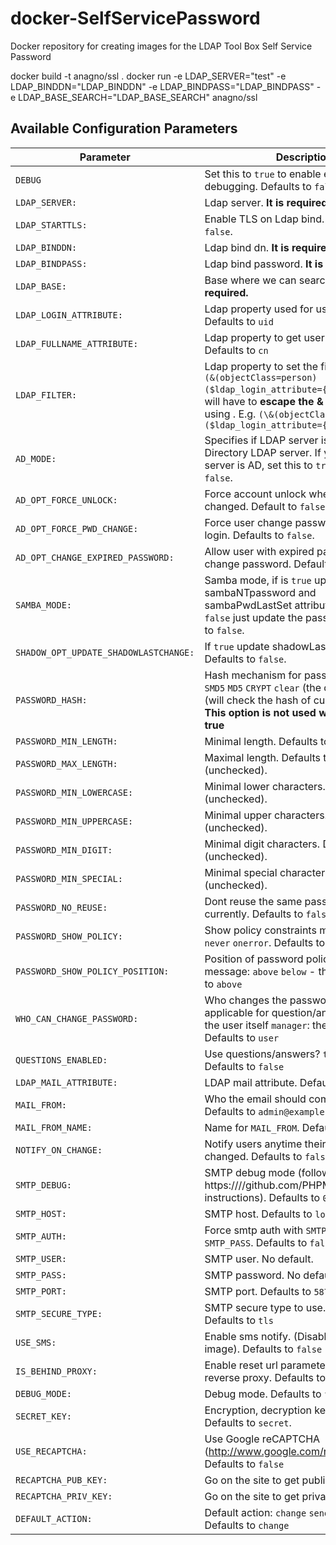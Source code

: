 # docker-SelfServicePassword
Docker repository for creating images for the LDAP Tool Box Self Service Password



docker build -t anagno/ssl .
docker run -e LDAP_SERVER="test" -e LDAP_BINDDN="LDAP_BINDDN" -e LDAP_BINDPASS="LDAP_BINDPASS" -e LDAP_BASE_SEARCH="LDAP_BASE_SEARCH" anagno/ssl


## Available Configuration Parameters
| Parameter | Description |
|-----------|-------------|
| `DEBUG` | Set this to `true` to enable entrypoint debugging. Defaults to `false`. |
| `LDAP_SERVER: ` | Ldap server. **It is required.** |
| `LDAP_STARTTLS: ` | Enable TLS on Ldap bind. Defaults to `false`. |
| `LDAP_BINDDN: ` | Ldap bind dn. **It is required.** |
| `LDAP_BINDPASS: ` | Ldap bind password. **It is required.** |
| `LDAP_BASE: ` | Base where we can search for users. **It is required.** |
| `LDAP_LOGIN_ATTRIBUTE: ` | Ldap property used for user searching. Defaults to `uid` |
| `LDAP_FULLNAME_ATTRIBUTE: ` | Ldap property to get user fullname. Defaults to `cn` |
| `LDAP_FILTER: ` | Ldap property to set the filter. Defaults to `(&(objectClass=person)($ldap_login_attribute={login}))`. You will have to **escape the & character** by using \. E.g. `(\&(objectClass=person)($ldap_login_attribute={login}))` |
| `AD_MODE: ` | Specifies if LDAP server is Active Directory LDAP server. If your LDAP server is AD, set this to `true`. Defaults to `false`. |
| `AD_OPT_FORCE_UNLOCK: ` | Force account unlock when password is changed.  Default to `false`.|
| `AD_OPT_FORCE_PWD_CHANGE: ` | Force user change password at next login.  Defaults to `false`. |
| `AD_OPT_CHANGE_EXPIRED_PASSWORD: ` | Allow user with expired password to change password. Defaults to `false`. |
| `SAMBA_MODE: ` | Samba mode, if is `true` update sambaNTpassword and sambaPwdLastSet attributes too; if is `false` just update the password. Defaults to `false`. |
| `SHADOW_OPT_UPDATE_SHADOWLASTCHANGE: ` | If `true` update shadowLastChange.  Defaults to `false`. |
| `PASSWORD_HASH: ` |  Hash mechanism for password: `SSHA` `SHA` `SMD5` `MD5` `CRYPT` `clear` (the default) `auto` (will check the hash of current password)  **This option is not used with ad_mode = true** |
| `PASSWORD_MIN_LENGTH: ` | Minimal length. Defaults to `0` (unchecked). |
| `PASSWORD_MAX_LENGTH: ` | Maximal length. Defaults to `0` (unchecked). |
| `PASSWORD_MIN_LOWERCASE: ` | Minimal lower characters. Defaults to `0` (unchecked).  |
| `PASSWORD_MIN_UPPERCASE: ` | Minimal upper characters. Defaults to `0` (unchecked).  |
| `PASSWORD_MIN_DIGIT: ` | Minimal digit characters. Defaults to `0` (unchecked).  |
| `PASSWORD_MIN_SPECIAL: ` | Minimal special characters. Defaults to `0` (unchecked).  |
| `PASSWORD_NO_REUSE: ` | Dont reuse the same password as currently. Defaults to `false`. |
| `PASSWORD_SHOW_POLICY: ` | Show policy constraints message: `always` `never` `onerror`. Defaults to `never` |
| `PASSWORD_SHOW_POLICY_POSITION: ` | Position of password policy constraints message: `above` `below` - the form. Defaults to `above` |
| `WHO_CAN_CHANGE_PASSWORD: ` | Who changes the password?  Also applicable for question/answer save `user`: the user itself `manager`: the above binddn. Defaults to `user` |
| `QUESTIONS_ENABLED: ` | Use questions/answers?  `true` or `false`. Defaults to `false` |
| `LDAP_MAIL_ATTRIBUTE: ` | LDAP mail attribute. Defaults to `mail` |
| `MAIL_FROM: ` | Who the email should come from. Defaults to `admin@example.com` |
| `MAIL_FROM_NAME: ` | Name for `MAIL_FROM`. Defaults to `No Reply`|
| `NOTIFY_ON_CHANGE: ` | Notify users anytime their password is changed. Defaults to `false` |
| `SMTP_DEBUG: ` | SMTP debug mode (following https:////github.com/PHPMailer/PHPMailer instructions). Defaults to `0` |
| `SMTP_HOST: ` | SMTP host. Defaults to `localhost`. |
| `SMTP_AUTH: ` | Force smtp auth with `SMTP_USER` and `SMTP_PASS`. Defaults to `false` |
| `SMTP_USER: ` | SMTP user. No default. |
| `SMTP_PASS: ` | SMTP password. No default. |
| `SMTP_PORT: ` | SMTP port. Defaults to `587` |
| `SMTP_SECURE_TYPE: ` | SMTP secure type to use. `ssl` or `tls`. Defaults to `tls` |
| `USE_SMS: ` | Enable sms notify. (Disabled on this image). Defaults to `false` |
| `IS_BEHIND_PROXY: ` | Enable reset url parameter to accept reverse proxy. Defaults to `false`  |
| `DEBUG_MODE: ` | Debug mode. Defaults to `false`. |
| `SECRET_KEY: ` | Encryption, decryption keyphrase. Defaults to `secret`. |
| `USE_RECAPTCHA: ` | Use Google reCAPTCHA (http://www.google.com/recaptcha). Defaults to `false` |
| `RECAPTCHA_PUB_KEY: ` | Go on the site to get public key |
| `RECAPTCHA_PRIV_KEY: ` | Go on the site to get private key |
| `DEFAULT_ACTION: ` | Default action: `change` `sendtoken` `sendsms`. Defaults to `change` |